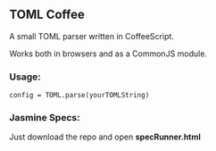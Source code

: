 ## TOML Coffee

A small TOML parser written in CoffeeScript.

Works both in browsers and as a CommonJS module.

### Usage:

    config = TOML.parse(yourTOMLString)

### Jasmine Specs:

Just download the repo and open **specRunner.html**